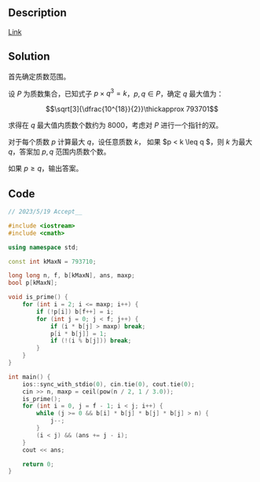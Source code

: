 ## Description

[Link](https://www.luogu.com.cn/problem/AT_abc250_d)

## Solution

首先确定质数范围。

设 $P$ 为质数集合，已知式子 $p \times q^3 = k$，$p,q \in P$，确定 $q$ 最大值为：

$$\sqrt[3]{\dfrac{10^{18}}{2}}\thickapprox 793701$$

求得在 $q$ 最大值内质数个数约为 $8000$，考虑对 $P$ 进行一个指针的双。

对于每个质数 $p$ 计算最大 $q$，设任意质数 $k$， 如果 $p < k \leq q $，则 $k$ 为最大 $q$，答案加 $p,q$ 范围内质数个数。

如果 $p \geq q$，输出答案。

## Code

```cpp
// 2023/5/19 Accept__

#include <iostream>
#include <cmath>

using namespace std;

const int kMaxN = 793710;

long long n, f, b[kMaxN], ans, maxp;
bool p[kMaxN];

void is_prime() {
    for (int i = 2; i <= maxp; i++) {
        if (!p[i]) b[f++] = i;
        for (int j = 0; j < f; j++) {
            if (i * b[j] > maxp) break;
            p[i * b[j]] = 1;
            if (!(i % b[j])) break;
        }
    }
}

int main() {
    ios::sync_with_stdio(0), cin.tie(0), cout.tie(0);
    cin >> n, maxp = ceil(pow(n / 2, 1 / 3.0));
    is_prime();
    for (int i = 0, j = f - 1; i < j; i++) {
        while (j >= 0 && b[i] * b[j] * b[j] * b[j] > n) {
            j--;
        }
        (i < j) && (ans += j - i);
    }
    cout << ans;

    return 0;
}
```
